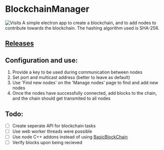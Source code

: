 # BlockchainManager
![Visits](https://nkvnu62257.execute-api.ap-south-1.amazonaws.com/production?repo=BlockchainManager)
   A simple electron app to create a blockchain, and to add nodes to contribute towards the blockchain. The hashing algorithm used is SHA-256.

## [Releases](https://github.com/t348575/BlockchainManager/releases)

## Configuration and use:
  1) Provide a key to be used during communication between nodes
  2) Set port and multicast address (better to leave as default)
  3) Use 'Find new nodes' on the 'Manage nodes' page to find and add new nodes
  4) Once the nodes have successfully connected, add blocks to the chain, and the chain should get transmited to all nodes
## Todo:
 - [ ] Create seperate API for blockchain tasks
 - [ ] Use web worker threads were possible
 - [ ] Use node C++ addons instead of using [BasicBlockChain](https://github.com/t348575/BasicBlockChain)
 - [ ] Verify blocks upon being recieved
